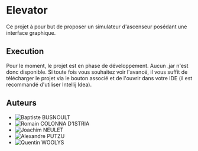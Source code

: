 # Elevator
Ce projet à pour but de proposer un simulateur d'ascenseur posédant une interface graphique.

## Execution
Pour le moment, le projet est en phase de développement. Aucun .jar n'est donc disponible. Si toute 
fois vous souhaitez voir l'avancé, il vous suffit de télécharger le projet via le bouton associé et 
de l'ouvrir dans votre IDE (il est recommandé d'utiliser Intellij Idea).

## Auteurs
- ![Baptiste BUSNOULT](https://github.com/Babs84)
- ![Romain COLONNA D'ISTRIA](https://github.com/romain-colonna-distria)
- ![Joachim NEULET](https://github.com/joachimneulet)
- ![Alexandre PUTZU](https://github.com/bigby347)
- ![Quentin WOOLYS](https://github.com/quentinfougereau)

